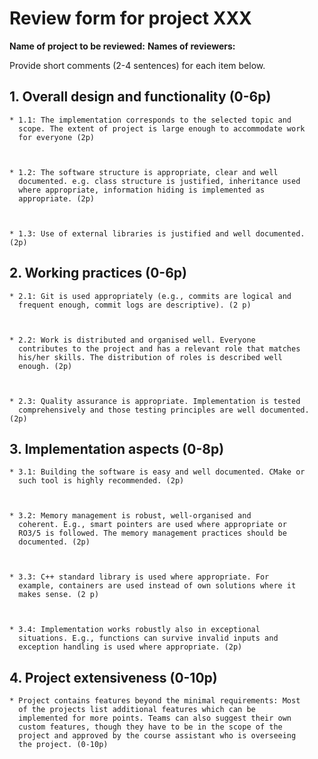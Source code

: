 # Review form for project XXX

**Name of project to be reviewed:**
**Names of reviewers:**

Provide short comments (2-4 sentences) for each item below.

## 1. Overall design and functionality (0-6p)

    * 1.1: The implementation corresponds to the selected topic and
	  scope. The extent of project is large enough to accommodate work
	  for everyone (2p)



    * 1.2: The software structure is appropriate, clear and well
	  documented. e.g. class structure is justified, inheritance used
	  where appropriate, information hiding is implemented as
	  appropriate. (2p)



    * 1.3: Use of external libraries is justified and well documented. (2p)



## 2. Working practices (0-6p)

    * 2.1: Git is used appropriately (e.g., commits are logical and
	  frequent enough, commit logs are descriptive). (2 p)



    * 2.2: Work is distributed and organised well. Everyone
	  contributes to the project and has a relevant role that matches
	  his/her skills. The distribution of roles is described well
	  enough. (2p)



    * 2.3: Quality assurance is appropriate. Implementation is tested
	  comprehensively and those testing principles are well documented. (2p)



## 3. Implementation aspects (0-8p)

    * 3.1: Building the software is easy and well documented. CMake or
	  such tool is highly recommended. (2p)



    * 3.2: Memory management is robust, well-organised and
      coherent. E.g., smart pointers are used where appropriate or
      RO3/5 is followed. The memory management practices should be
      documented. (2p)



	* 3.3: C++ standard library is used where appropriate. For
      example, containers are used instead of own solutions where it
      makes sense. (2 p)



	* 3.4: Implementation works robustly also in exceptional
      situations. E.g., functions can survive invalid inputs and
      exception handling is used where appropriate. (2p)

## 4. Project extensiveness (0-10p)

	* Project contains features beyond the minimal requirements: Most
	  of the projects list additional features which can be
	  implemented for more points. Teams can also suggest their own
	  custom features, though they have to be in the scope of the
	  project and approved by the course assistant who is overseeing
	  the project. (0-10p)
